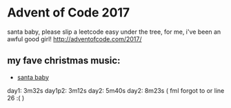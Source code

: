 # Advent of Code 2017

santa baby, please slip a leetcode easy under the tree, for me, i've been an awful good girl!
http://adventofcode.com/2017/

## my fave christmas music:

- [santa baby](https://www.youtube.com/watch?v=yWwW9iyhwgc&list=PLTNWXGeWrMqjJ3WjJJcmuQe87R_PxpnW8)


day1: 3m32s
day1p2: 3m12s
day2: 5m40s
day2: 8m23s ( fml forgot to or line 26 :( )